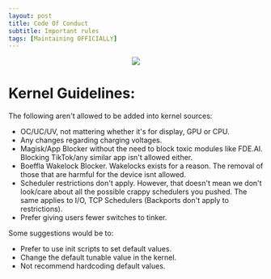 ```yaml
---
layout: post
title: Code Of Conduct
subtitle: Important rules
tags: [Maintaining OFFICIALLY]
---
```


<p align="center">
<img  src="https://i.imgur.com/6qCMrc2.png">
</p>

# Kernel Guidelines:

The following aren't allowed to be added into kernel sources:

- OC/UC/UV, not mattering whether it's for display, GPU or CPU.
- Any changes regarding charging voltages.
- Magisk/App Blocker without the need to block toxic modules like FDE.AI. Blocking TikTok/any similar app isn't allowed either.
- Boeffla Wakelock Blocker. Wakelocks exists for a reason. The removal of those that are harmful for the device isnt allowed.
- Scheduler restrictions don't apply. However, that doesn't mean we don't look/care about all the possible crappy schedulers you pushed. The same applies to I/O, TCP Schedulers (Backports don't apply to restrictions).
- Prefer giving users fewer switches to tinker.

Some suggestions would be to:

- Prefer to use init scripts to set default values.
- Change the default tunable value in the kernel.
- Not recommend hardcoding default values.

